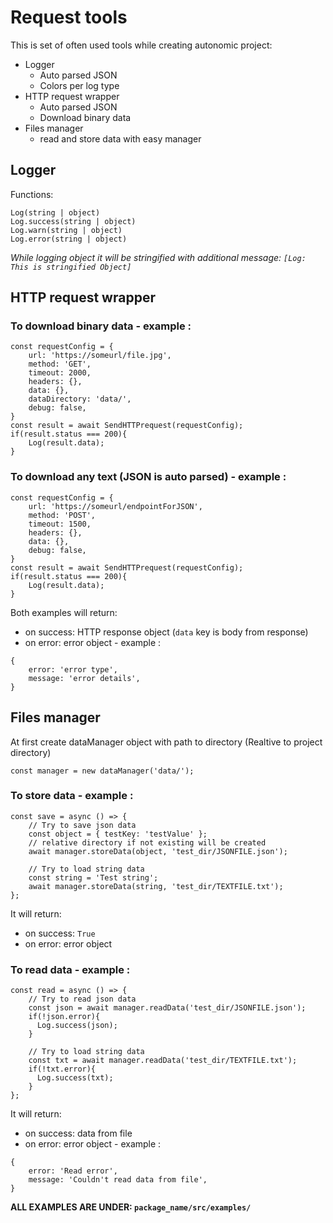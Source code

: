 # Request tools
This is set of often used tools while creating autonomic project:
* Logger 
    * Auto parsed JSON
    * Colors per log type
* HTTP request wrapper 
    * Auto parsed JSON
    * Download binary data
* Files manager
    * read and store data with easy manager

## Logger
Functions:
```
Log(string | object)
Log.success(string | object)
Log.warn(string | object)
Log.error(string | object)
```
*While logging object it will be stringified with additional message: `[Log: This is stringified Object]`*

## HTTP request wrapper

### To download binary data - example :
```
const requestConfig = {
    url: 'https://someurl/file.jpg',
    method: 'GET',
    timeout: 2000,
    headers: {},
    data: {},
    dataDirectory: 'data/',
    debug: false,
}
const result = await SendHTTPrequest(requestConfig);
if(result.status === 200){  
    Log(result.data);
}
```

### To download any text (JSON is auto parsed) - example :
```
const requestConfig = {
    url: 'https://someurl/endpointForJSON',
    method: 'POST',
    timeout: 1500,
    headers: {},
    data: {},
    debug: false,
}
const result = await SendHTTPrequest(requestConfig);
if(result.status === 200){  
    Log(result.data);
}
```
Both examples will return:
* on success: HTTP response object (`data` key is body from response)
* on error: error object - example :
```
{
    error: 'error type',
    message: 'error details',
}
```
## Files manager
At first create dataManager object with path to directory (Realtive to project directory)
```
const manager = new dataManager('data/');
```

### To store data - example :
```
const save = async () => {
    // Try to save json data
    const object = { testKey: 'testValue' };
    // relative directory if not existing will be created
    await manager.storeData(object, 'test_dir/JSONFILE.json');

    // Try to load string data
    const string = 'Test string';
    await manager.storeData(string, 'test_dir/TEXTFILE.txt');
};
```
It will return:
* on success: `True`
* on error: error object

### To read data - example :
```
const read = async () => {
    // Try to read json data
    const json = await manager.readData('test_dir/JSONFILE.json');
    if(!json.error){
      Log.success(json);
    }

    // Try to load string data
    const txt = await manager.readData('test_dir/TEXTFILE.txt');
    if(!txt.error){
      Log.success(txt);
    }
};
```
It will return:
* on success: data from file
* on error: error object - example :
```
{
    error: 'Read error',
    message: 'Couldn't read data from file',
}
```

**ALL EXAMPLES ARE UNDER: `package_name/src/examples/`**